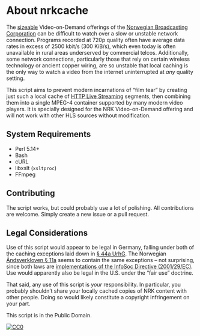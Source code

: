 About nrkcache
==============

The [sizeable](https://nrkbeta.no/2015/03/02/50-000-tv-program-nar-du-vil/)
Video-on-Demand offerings of the [Norwegian Broadcasting Corporation](https://www.nrk.no/)
can be difficult to watch over a slow or unstable network connection. Programs
recorded at 720p quality often have average data rates in excess of
2500 kbit/s (300 KiB/s), which even today is often unavailable in rural areas
underserved by commercial telcos. Additionally, some network connections,
particularly those that rely on certain wireless technology or ancient copper
wiring, are so unstable that local caching is the only way to watch a video
from the internet uninterrupted at *any* quality setting.

This script aims to prevent modern incarnations of “film tear” by creating
just such a local cache of [HTTP Live Streaming](https://en.wikipedia.org/wiki/HTTP_Live_Streaming)
segments, then combining them into a single MPEG-4 container supported by many
modern video players. It is specially designed for the NRK Video-on-Demand
offering and will not work with other HLS sources without modification.


System Requirements
-------------------

- Perl 5.14+
- Bash
- cURL
- libxslt (`xsltproc`)
- FFmpeg


Contributing
------------

The script works, but could probably use a lot of polishing. All contributions
are welcome. Simply create a new issue or a pull request.


Legal Considerations
--------------------

Use of this script would appear to be legal in Germany, falling under both of
the caching exceptions laid down in [§ 44a UrhG](http://www.gesetze-im-internet.de/urhg/__44a.html).
The Norwegian [Åndsverkloven § 11a](https://lovdata.no/dokument/NL/lov/1961-05-12-2/KAPITTEL_2-2#%C2%A711a)
seems to contain the same exceptions – not surprising, since both laws are
[implementations of the InfoSoc Directive (2001/29/EC)](http://copyrightexceptions.eu/).
Use would apparently also be legal in the U.S. under the “fair use” doctrine.

That said, any use of this script is *your* responsibility. In particular, you
probably shouldn’t share your locally cached copies of NRK content with other
people. Doing so would likely constitute a copyright infringement on your
part.

This script is in the Public Domain.

[![CC0](https://licensebuttons.net/p/zero/1.0/80x15.png)](https://creativecommons.org/publicdomain/zero/1.0/)
